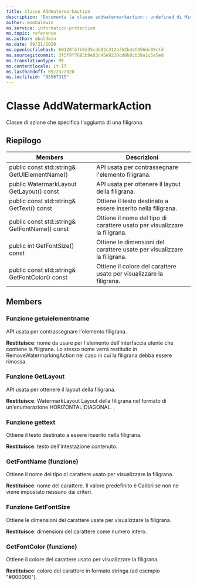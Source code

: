 ```yaml
---
title: Classe AddWatermarkAction
description: 'Documenta la classe addwatermarkaction:: undefined di Microsoft Information Protection (MIP) SDK.'
author: msmbaldwin
ms.service: information-protection
ms.topic: reference
ms.author: mbaldwin
ms.date: 09/21/2020
ms.openlocfilehash: 60120fbfb9d35cdb92c312af62bddf456dc88cfd
ms.sourcegitcommit: 3f5f9f7695b9ed3c45e9230cd8b8cb39a1c5a5ed
ms.translationtype: MT
ms.contentlocale: it-IT
ms.lasthandoff: 09/23/2020
ms.locfileid: "95567315"
---
```

# <a name="class-addwatermarkaction"></a>Classe AddWatermarkAction 
Classe di azione che specifica l'aggiunta di una filigrana.
  
## <a name="summary"></a>Riepilogo
 Members                        | Descrizioni                                
--------------------------------|---------------------------------------------
public const std::string& GetUIElementName()  |  API usata per contrassegnare l'elemento filigrana.
public WatermarkLayout GetLayout() const  |  API usata per ottenere il layout della filigrana.
public const std::string& GetText() const  |  Ottiene il testo destinato a essere inserito nella filigrana.
public const std::string& GetFontName() const  |  Ottiene il nome del tipo di carattere usato per visualizzare la filigrana.
public int GetFontSize() const  |  Ottiene le dimensioni del carattere usate per visualizzare la filigrana.
public const std::string& GetFontColor() const  |  Ottiene il colore del carattere usato per visualizzare la filigrana.
  
## <a name="members"></a>Members
  
### <a name="getuielementname-function"></a>Funzione getuielementname
API usata per contrassegnare l'elemento filigrana.

  
**Restituisce**: nome da usare per l'elemento dell'interfaccia utente che contiene la filigrana. Lo stesso nome verrà restituito in RemoveWatermarkingAction nel caso in cui la filigrana debba essere rimossa.
  
### <a name="getlayout-function"></a>Funzione GetLayout
API usata per ottenere il layout della filigrana.

  
**Restituisce**: WatermarkLayout Layout della filigrana nel formato di un'enumerazione HORIZONTAL|DIAGONAL. ,
  
### <a name="gettext-function"></a>Funzione gettext
Ottiene il testo destinato a essere inserito nella filigrana.

  
**Restituisce**: testo dell'intestazione contenuto.
  
### <a name="getfontname-function"></a>GetFontName (funzione)
Ottiene il nome del tipo di carattere usato per visualizzare la filigrana.

  
**Restituisce**: nome del carattere. Il valore predefinito è Calibri se non ne viene impostato nessuno dai criteri.
  
### <a name="getfontsize-function"></a>Funzione GetFontSize
Ottiene le dimensioni del carattere usate per visualizzare la filigrana.

  
**Restituisce**: dimensioni del carattere come numero intero.
  
### <a name="getfontcolor-function"></a>GetFontColor (funzione)
Ottiene il colore del carattere usato per visualizzare la filigrana.

  
**Restituisce**: colore del carattere in formato stringa (ad esempio "#000000").